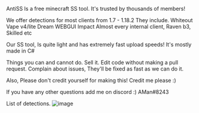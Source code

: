 AntiSS Is a free minecraft SS tool.
It's trusted by thousands of members!

We offer detections for most clients from 1.7 - 1.18.2
They include.
Whiteout
Vape v4/lite
Dream WEBGUI
Impact
Almost every internal client, Raven b3, Skilled etc

Our SS tool, Is quite light and has extremely fast upload speeds!
It's mostly made in C#

Things you can and cannot do.
Sell it.
Edit code without making a pull request.
Complain about issues, They'll be fixed as fast as we can do it.

Also, Please don't credit yourself for making this! 
Credit me please :)

If you have any other questions add me on discord :)
AMan#8243

List of detections.
![image](https://user-images.githubusercontent.com/106023701/169703043-005f864b-c290-4e67-aa6b-95c8f59b82a6.png)
